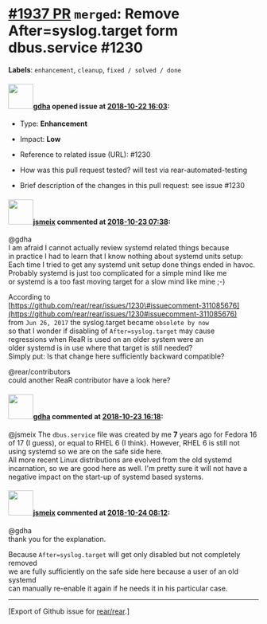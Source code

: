 [\#1937 PR](https://github.com/rear/rear/pull/1937) `merged`: Remove After=syslog.target form dbus.service \#1230
=================================================================================================================

**Labels**: `enhancement`, `cleanup`, `fixed / solved / done`

#### <img src="https://avatars.githubusercontent.com/u/888633?u=cdaeb31efcc0048d3619651aa18dd4b76e636b21&v=4" width="50">[gdha](https://github.com/gdha) opened issue at [2018-10-22 16:03](https://github.com/rear/rear/pull/1937):

-   Type: **Enhancement**

-   Impact: **Low**

-   Reference to related issue (URL): \#1230

-   How was this pull request tested? will test via
    rear-automated-testing

-   Brief description of the changes in this pull request: see issue
    \#1230

#### <img src="https://avatars.githubusercontent.com/u/1788608?u=925fc54e2ce01551392622446ece427f51e2f0ce&v=4" width="50">[jsmeix](https://github.com/jsmeix) commented at [2018-10-23 07:38](https://github.com/rear/rear/pull/1937#issuecomment-432131050):

@gdha  
I am afraid I cannot actually review systemd related things because  
in practice I had to learn that I know nothing about systemd units
setup:  
Each time I tried to get any systemd unit setup done things ended in
havoc.  
Probably systemd is just too complicated for a simple mind like me  
or systemd is a too fast moving target for a slow mind like mine ;-)

According to  
[https://github.com/rear/rear/issues/1230\#issuecomment-311085676](https://github.com/rear/rear/issues/1230#issuecomment-311085676)  
from `Jun 26, 2017` the syslog.target became `obsolete by now`  
so that I wonder if disabling of `After=syslog.target` may cause  
regressions when ReaR is used on an older system were an  
older systemd is in use where that target is still needed?  
Simply put: Is that change here sufficiently backward compatible?

@rear/contributors  
could another ReaR contributor have a look here?

#### <img src="https://avatars.githubusercontent.com/u/888633?u=cdaeb31efcc0048d3619651aa18dd4b76e636b21&v=4" width="50">[gdha](https://github.com/gdha) commented at [2018-10-23 16:18](https://github.com/rear/rear/pull/1937#issuecomment-432316590):

@jsmeix The `dbus.service` file was created by me **7** years ago for
Fedora 16 of 17 (I guess), or equal to RHEL 6 (I think). However, RHEL 6
is still not using systemd so we are on the safe side here.  
All more recent Linux distributions are evolved from the old systemd
incarnation, so we are good here as well. I'm pretty sure it will not
have a negative impact on the start-up of systemd based systems.

#### <img src="https://avatars.githubusercontent.com/u/1788608?u=925fc54e2ce01551392622446ece427f51e2f0ce&v=4" width="50">[jsmeix](https://github.com/jsmeix) commented at [2018-10-24 08:12](https://github.com/rear/rear/pull/1937#issuecomment-432556953):

@gdha  
thank you for the explanation.

Because `After=syslog.target` will get only disabled but not completely
removed  
we are fully sufficiently on the safe side here because a user of an old
systemd  
can manually re-enable it again if he needs it in his particular case.

------------------------------------------------------------------------

\[Export of Github issue for
[rear/rear](https://github.com/rear/rear).\]
